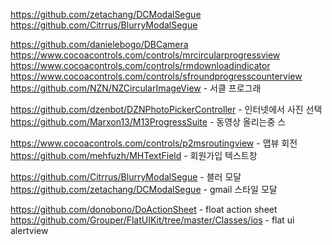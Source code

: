 
https://github.com/zetachang/DCModalSegue
https://github.com/Citrrus/BlurryModalSegue

https://github.com/danielebogo/DBCamera
https://www.cocoacontrols.com/controls/mrcircularprogressview
https://www.cocoacontrols.com/controls/rmdownloadindicator
https://www.cocoacontrols.com/controls/sfroundprogresscounterview
https://github.com/NZN/NZCircularImageView - 서클 프로그래

https://github.com/dzenbot/DZNPhotoPickerController - 인터넷에서 사진 선택
https://github.com/Marxon13/M13ProgressSuite - 동영상 올리는중 스

https://www.cocoacontrols.com/controls/p2msroutingview - 맵뷰 회전
https://github.com/mehfuzh/MHTextField - 회원가입 텍스트창

https://github.com/Citrrus/BlurryModalSegue - 블러 모달
https://github.com/zetachang/DCModalSegue - gmail 스타일 모달 

https://github.com/donobono/DoActionSheet - float action sheet
https://github.com/Grouper/FlatUIKit/tree/master/Classes/ios - flat ui alertview